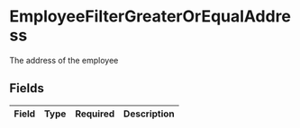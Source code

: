 # EmployeeFilterGreaterOrEqualAddress

The address of the employee


## Fields

| Field       | Type        | Required    | Description |
| ----------- | ----------- | ----------- | ----------- |